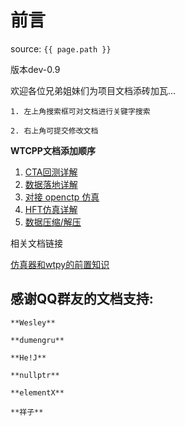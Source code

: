 # 前言

source: `{{ page.path }}`

版本dev-0.9

欢迎各位兄弟姐妹们为项目文档添砖加瓦...

```tip
1. 左上角搜索框可对文档进行关键字搜索

2. 右上角可提交修改文档
```

**WTCPP文档添加顺序**

1. [CTA回测详解](../wtcpp_demo/folder01/file01.md)
2. [数据落地详解](../wtcpp_demo/folder02/file01.md)
3. [对接 openctp 仿真](../wtcpp_demo/folder02/file02.md)
4. [HFT仿真详解](../wtcpp_demo/folder03/file02.md)
5. [数据压缩/解压](../wtcpp_demo/folder02/file03.md)

相关文档链接

[仿真器和wtpy的前置知识](https://gitee.com/panyunan/wt4elegantrl-doc)



## 感谢QQ群友的文档支持:
```tip
**Wesley**

**dumengru**

**He!J**

**nullptr**

**elementX**

**祥子**
```